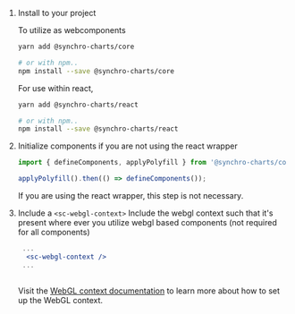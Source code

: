 

1. Install to your project

   To utilize as webcomponents
    ```bash
    yarn add @synchro-charts/core
   
    # or with npm..
    npm install --save @synchro-charts/core
    ```
   
   For use within react,
   
    ```bash
    yarn add @synchro-charts/react
   
    # or with npm..
    npm install --save @synchro-charts/react
    ```
2. Initialize components if you are not using the react wrapper

    ```js static
    import { defineComponents, applyPolyfill } from '@synchro-charts/core/dist/loader';

    applyPolyfill().then(() => defineComponents());
    ```
   
    If you are using the react wrapper, this step is not necessary.

3. Include a `<sc-webgl-context>`
    Include the webgl context such that it's present where ever you utilize webgl based components (not required for all components)

    ```jsx static
     ...
      <sc-webgl-context />
     ...
        
    ```
    
    Visit the [WebGL context documentation]( https://synchrocharts.com//#/WebGL%20context ) to learn more about how to set up the WebGL context.

